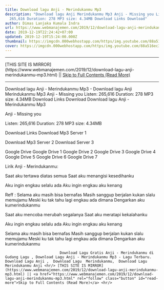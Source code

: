```yaml
---
title: Download lagu Anji - Merindukanmu Mp3
description: "Download lagu Anji Merindukanmu Mp3 Anji - Missing you Listen:
  265,616 Duration: 278 MP3 size: 4.34MB Download Links Download"
author: Dimas Lanjaka Kumala Indra
url: https://www.webmanajemen.com/2019/12/download-lagu-anji-merindukanmu-mp3.html
date: 2019-12-19T22:24:42+07:00
updated: 2019-12-19T15:24:00.000Z
thumbnail: https://imgcdn.000webhostapp.com/https/img.youtube.com/88a516ec393232de5433be81d9919a1a.jpeg
cover: https://imgcdn.000webhostapp.com/https/img.youtube.com/88a516ec393232de5433be81d9919a1a.jpeg
---
```


<hr/> [THIS SITE IS MIRROR](https://www.webmanajemen.com/2019/12/download-lagu-anji-merindukanmu-mp3.html) || <a href="https://www.webmanajemen.com/2019/12/download-lagu-anji-merindukanmu-mp3.html" rel="follow" class="button" id="read-more">Skip to Full Contents (Read More)</a> <hr/> Download lagu Anji - Merindukanmu Mp3 - Download lagu Anji Merindukanmu Mp3 Anji - Missing you Listen: 265,616 Duration: 278 MP3 size: 4.34MB Download Links Download Download lagu Anji - Merindukanmu Mp3

  Anji - Missing you 

  Listen: 265,616 
  Duration: 278 
  MP3 size: 4.34MB 

  Download Links 
  Download Mp3 Server 1 

  Download Mp3 Server 2 
  Download Server 3 


  Google Drive   Google Drive 1 
  Google Drive 2 
  Google Drive 3 
  Google Drive 4 
  Google Drive 5 
  Google Drive 6 
  Google Drive 7 


                             
Lirik Anji - Merindukanmu:
                             
Saat aku tertawa diatas semua
  Saat aku menangisi kesedihanku
  
  Aku ingin engkau selalu ada
  Aku ingin engkau aku kenang
  
  Reff :
  Selama aku masih bisa bernafas
  Masih sanggup berjalan kukan slalu memujamu
  Meski ku tak tahu lagi engkau ada dimana
  Dengarkan aku kumerindukanmu
  
  Saat aku mencoba merubah segalanya
  Saat aku meratapi kekalahanku
  
  Aku ingin engkau selalu ada
  Aku ingin engkau aku kenang
  
  Selama aku masih bisa bernafas
  Masih sanggup berjalan kukan slalu memujamu
  Meski ku tak tahu lagi engkau ada dimana
  Dengarkan aku kumerindukanmu                                 
                                 
                             Download Lagu Gratis Anji - Merindukanmu di Gudang Lagu , Download Lagu Anji - Merindukanmu Mp3 - Lagu Terbaru.                                                         Download Lagu Anji ,  Download Lagu  Merindukanmu,  Download Lagu  Merindukanmu Anji <hr/> [THIS SITE IS MIRROR](https://www.webmanajemen.com/2019/12/download-lagu-anji-merindukanmu-mp3.html) || <a href="https://www.webmanajemen.com/2019/12/download-lagu-anji-merindukanmu-mp3.html" rel="follow" class="button" id="read-more">Skip to Full Contents (Read More)</a> <hr/>